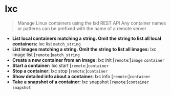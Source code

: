 # lxc
> Manage Linux containers using the lxd REST API
> Any container names or patterns can be prefixed with the name of a remote server
- **List local containers matching a string. Omit the string to list all local containers:**
lxc list `match_string`
- **List images matching a string. Omit the string to list all images:**
lxc image list [`remote`:]`match_string`
- **Create a new container from an image:**
lxc init [`remote`:]`image` `container`
- **Start a container:**
lxc start [`remote`:]`container`
- **Stop a container:**
lxc stop [`remote`:]`container`
- **Show detailed info about a container:**
lxc info [`remote`:]`container`
- **Take a snapshot of a container:**
lxc snapshot [`remote`:]`container` `snapshot`
